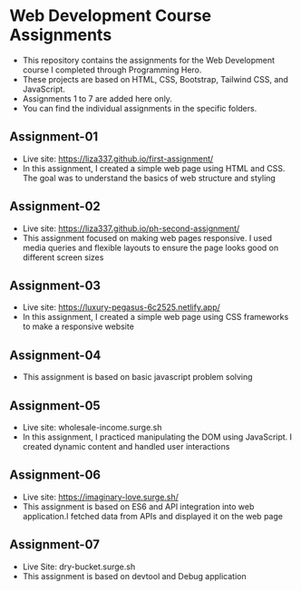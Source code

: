 # Web Development Course Assignments

- This repository contains the assignments for the Web Development course I completed through Programming Hero.
- These projects are based on HTML, CSS, Bootstrap, Tailwind CSS, and JavaScript.
- Assignments 1 to 7 are added here only.
- You can find the individual assignments in the specific folders.

## Assignment-01 
- Live site: https://liza337.github.io/first-assignment/
- In this assignment, I created a simple web page using HTML and CSS. The goal was to understand the basics of web structure and styling

## Assignment-02
- Live site: https://liza337.github.io/ph-second-assignment/
- This assignment focused on making web pages responsive. I used media queries and flexible layouts to ensure the page looks good on different screen sizes

## Assignment-03
- Live site: https://luxury-pegasus-6c2525.netlify.app/
- In this assignment, I created a simple web page using CSS frameworks to make a responsive website

## Assignment-04
- This assignment is based on basic javascript problem solving

## Assignment-05
- Live site: wholesale-income.surge.sh
- In this assignment, I practiced manipulating the DOM using JavaScript. I created dynamic content and handled user interactions

## Assignment-06
- Live site: https://imaginary-love.surge.sh/
- This assignment is based on ES6 and API integration into web application.I fetched data from APIs and displayed it on the web page

## Assignment-07
- Live Site: dry-bucket.surge.sh
- This assignment is based on devtool and Debug application


